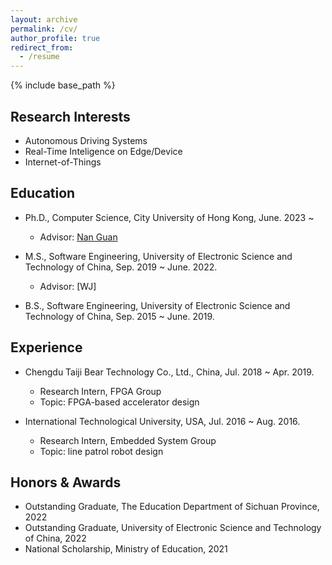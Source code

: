 ```yaml
---
layout: archive
permalink: /cv/
author_profile: true
redirect_from:
  - /resume
---
```


{% include base_path %}

## Research Interests
* Autonomous Driving Systems
* Real-Time Inteligence on Edge/Device 
* Internet-of-Things

## Education
* Ph.D., Computer Science, City University of Hong Kong, June. 2023 ~
  * Advisor: [Nan Guan](https://www.cs.cityu.edu.hk/~nanguan/) 

* M.S., Software Engineering, University of Electronic Science and Technology of China, Sep. 2019 ~ June. 2022.
  * Advisor: [WJ] 

* B.S., Software Engineering, University of Electronic Science and Technology of China, Sep. 2015 ~ June. 2019.

## Experience
* Chengdu Taiji Bear Technology Co., Ltd., China, Jul. 2018 ~ Apr. 2019.
  * Research Intern, FPGA Group
  * Topic: FPGA-based accelerator design

* International Technological University, USA, Jul. 2016 ~ Aug. 2016.
  * Research Intern, Embedded System Group
  * Topic: line patrol robot design

## Honors & Awards
* Outstanding Graduate, The Education Department of Sichuan Province, 2022 
* Outstanding Graduate, University of Electronic Science and Technology of China, 2022
* National Scholarship, Ministry of Education, 2021
